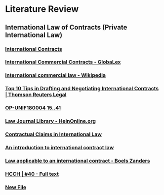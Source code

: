 # Literature Review

## International Law of Contracts (Private International Law)

### [International Contracts](https://www.printfriendly.com/p/g/LF4PJ3)


### [International Commercial Contracts - GlobaLex](https://www.nyulawglobal.org/globalex/International_commercial_contracts.html)


### [International commercial law - Wikipedia](https://en.wikipedia.org/wiki/International_commercial_law)


### [Top 10 Tips in Drafting and Negotiating International Contracts | Thomson Reuters Legal](https://legal.thomsonreuters.com/en/insights/articles/top-10-tips-in-drafting-and-negotiating-international-contracts)


### [OP-UNIF180004 15..41](https://watermark.silverchair.com/uny001.pdf?)


### [Law Journal Library - HeinOnline.org](https://heinonline.org/HOL/Welcome?message=Please%20log%20in&url=%2FHOL%2FPage%3Fhandle%3Dhein.journals%2Fbyrint37%26id%3D162%26collection%3Djournals%26index%3D)


### [Contractual Claims in International Law](https://digitalcommons.law.yale.edu/cgi/viewcontent.cgi?article=4429&context=fss_papers)


### [An introduction to international contract law](https://www.giappichelli.it/media/catalog/product/excerpt/9788892114838.pdf)


### [Law applicable to an international contract - Boels Zanders](https://www.boelszanders.nl/en/publication/law-applicable-to-an-international-contract/)


### [HCCH | #40 - Full text](https://www.hcch.net/en/instruments/conventions/full-text/?cid=135)


### [New File](https://github.com/mitmedialab/AutomatedLegalEntityChallenge/new/master)
